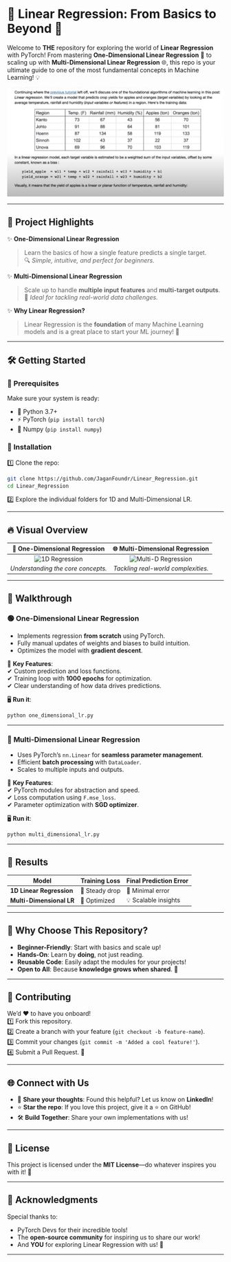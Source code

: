# 🎯 **Linear Regression: From Basics to Beyond** 🚀

Welcome to **THE** repository for exploring the world of **Linear Regression** with PyTorch! From mastering **One-Dimensional Linear Regression** 🧮 to scaling up with **Multi-Dimensional Linear Regression** 🌐, this repo is your ultimate guide to one of the most fundamental concepts in Machine Learning! 💡

![Image](LR.png)

---

## 🌟 **Project Highlights**

✨ **One-Dimensional Linear Regression**  
> Learn the basics of how a single feature predicts a single target.  
> 🔍 *Simple, intuitive, and perfect for beginners.*

✨ **Multi-Dimensional Linear Regression**  
> Scale up to handle **multiple input features** and **multi-target outputs**.  
> 🌟 *Ideal for tackling real-world data challenges.*

✨ **Why Linear Regression?**  
> Linear Regression is the **foundation** of many Machine Learning models and is a great place to start your ML journey! 🚀

---

## 🛠️ **Getting Started**

### 🔧 **Prerequisites**
Make sure your system is ready:
- 🐍 Python 3.7+
- ⚡ PyTorch (`pip install torch`)
- 🔢 Numpy (`pip install numpy`)

### 📂 **Installation**
1️⃣ Clone the repo:  
```bash
git clone https://github.com/JaganFoundr/Linear_Regression.git
cd Linear_Regression
```  
2️⃣ Explore the individual folders for 1D and Multi-Dimensional LR.

---

## 🔥 **Visual Overview**

| 🧮 **One-Dimensional Regression** | 🌐 **Multi-Dimensional Regression** |
|:---------------------------------:|:-----------------------------------:|
| ![1D Regression](https://via.placeholder.com/300x150) | ![Multi-D Regression](https://via.placeholder.com/300x150) |
| *Understanding the core concepts.* | *Tackling real-world complexities.* |

---

## **📜 Walkthrough**

### 🟢 **One-Dimensional Linear Regression**  
- Implements regression **from scratch** using PyTorch.  
- Fully manual updates of weights and biases to build intuition.  
- Optimizes the model with **gradient descent**.  

🚦 **Key Features**:  
✔ Custom prediction and loss functions.  
✔ Training loop with **1000 epochs** for optimization.  
✔ Clear understanding of how data drives predictions.  

🖥️ **Run it**:  
```bash
python one_dimensional_lr.py
```

---

### 🔵 **Multi-Dimensional Linear Regression**  
- Uses PyTorch’s `nn.Linear` for **seamless parameter management**.  
- Efficient **batch processing** with `DataLoader`.  
- Scales to multiple inputs and outputs.  

🚦 **Key Features**:  
✔ PyTorch modules for abstraction and speed.  
✔ Loss computation using `F.mse_loss`.  
✔ Parameter optimization with **SGD optimizer**.  

🖥️ **Run it**:  
```bash
python multi_dimensional_lr.py
```

---

## 🎉 **Results**

| Model                       | Training Loss  | Final Prediction Error |
|-----------------------------|----------------|-------------------------|
| **1D Linear Regression**    | 🔻 Steady drop | 🚀 Minimal error        |
| **Multi-Dimensional LR**    | 🌟 Optimized   | 💡 Scalable insights    |

---

## 💌 **Why Choose This Repository?**

- **Beginner-Friendly**: Start with basics and scale up!  
- **Hands-On**: Learn by **doing**, not just reading.  
- **Reusable Code**: Easily adapt the modules for your projects!  
- **Open to All**: Because **knowledge grows when shared**. 🌱

---

## 🤝 **Contributing**

We’d ❤️ to have you onboard!  
1️⃣ Fork this repository.  
2️⃣ Create a branch with your feature (`git checkout -b feature-name`).  
3️⃣ Commit your changes (`git commit -m 'Added a cool feature!'`).  
4️⃣ Submit a Pull Request. 🎉  

---

## 🌐 **Connect with Us**

- 💬 **Share your thoughts**: Found this helpful? Let us know on **LinkedIn**!  
- ⭐ **Star the repo**: If you love this project, give it a ⭐ on GitHub!  
- 🛠️ **Build Together**: Share your own implementations with us!  

---

## 📜 **License**

This project is licensed under the **MIT License**—do whatever inspires you with it! 🙌

---

## 🌟 **Acknowledgments**

Special thanks to:  
- PyTorch Devs for their incredible tools!  
- The **open-source community** for inspiring us to share our work!  
- And **YOU** for exploring Linear Regression with us! 🌈

--- 
